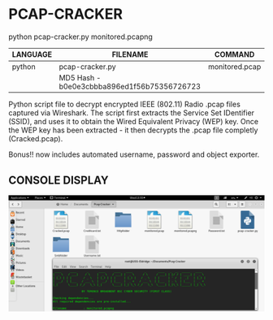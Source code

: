 # PCAP-CRACKER

python pcap-cracker.py monitored.pcapng

| LANGUAGE | FILENAME | COMMAND |
|--------  |--------- |---------|
| python | pcap-cracker.py | monitored.pcap |
| |MD5 Hash - b0e0e3cbbba896ed1f56b75356726723 |

Python script file to decrypt encrypted IEEE (802.11) Radio .pcap files captured via Wireshark. 
The script first extracts the Service Set IDentifier (SSID), and uses it to obtain the Wired Equivalent Privacy (WEP) key.
Once the WEP key has been extracted - it then decrypts the .pcap file completly (Cracked.pcap).

Bonus!! now includes automated username, password and object exporter.

## CONSOLE DISPLAY
![Screenshot](picture1.png) 
